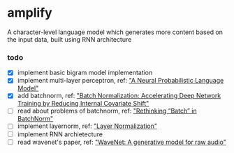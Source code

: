 # amplify

A character-level language model which generates more content based on the input data, built using RNN architecture

### todo

- [x] implement basic bigram model implementation
- [x] implement multi-layer perceptron, ref: ["A Neural Probabilistic Language Model"](https://www.jmlr.org/papers/volume3/bengio03a/bengio03a.pdf)
- [x] add batchnorm, ref: ["Batch Normalization: Accelerating Deep Network Training by Reducing Internal Covariate Shift"](https://arxiv.org/pdf/1502.03167)
- [ ] read about problems of batchnorm, ref: ["Rethinking “Batch” in BatchNorm"](https://arxiv.org/pdf/2105.07576)
- [ ] implement layernorm, ref: ["Layer Normalization"](https://arxiv.org/pdf/1607.06450)
- [ ] implement RNN archietecture
- [ ] read wavenet's paper, ref: ["WaveNet: A generative model for raw audio"](https://arxiv.org/pdf/1609.03499)
